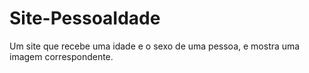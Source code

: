 # Site-PessoaIdade
 Um site que recebe uma idade e o sexo de uma pessoa, e mostra uma imagem correspondente.
